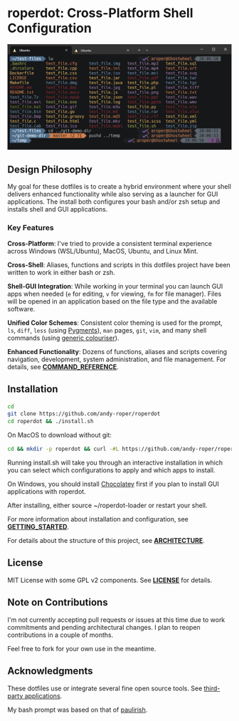 # roperdot: Cross-Platform Shell Configuration

![Roperdot Prompt Example](images/roperdot-example.png)

## Design Philosophy

My goal for these dotfiles is to create a hybrid environment where your shell delivers enhanced functionality while also serving as a launcher for GUI applications. The install both configures your bash and/or zsh setup and installs shell and GUI applications.

### Key Features

**Cross-Platform**: I've tried to provide a consistent terminal experience across Windows (WSL/Ubuntu), MacOS, Ubuntu, and Linux Mint.

**Cross-Shell**: Aliases, functions and scripts in this dotfiles project have been written to work in either bash or zsh.  

**Shell-GUI Integration**: While working in your terminal you can launch GUI apps when needed (`e` for editing, `v` for viewing, `fm` for file manager). Files will be opened in an application based on the file type and the available software.

**Unified Color Schemes**: Consistent color theming is used for the prompt, `ls`, `diff`, `less` (using [Pygments](https://pygments.org/docs/cmdline/)), `man` pages, `git`, `vim`, and many shell commands (using [generic colouriser](https://github.com/garabik/grc)).

**Enhanced Functionality**: Dozens of functions, aliases and scripts covering navigation, development, system administration, and file management. For details, see **[COMMAND_REFERENCE](docs/COMMAND_REFERENCE.md)**.

## Installation

```bash
cd
git clone https://github.com/andy-roper/roperdot
cd roperdot && ./install.sh
```

On MacOS to download without git:

```bash
cd && mkdir -p roperdot && curl -#L https://github.com/andy-roper/roperdot/tarball/main | tar -xzv --strip-components 1 -C roperdot
```

Running install.sh will take you through an interactive installation in which you can select which configurations to apply and which apps to install.

On Windows, you should install [Chocolatey](https://chocolatey.org) first if you plan to install GUI applications with roperdot.

After installing, either source ~/roperdot-loader or restart your shell.

For more information about installation and configuration, see **[GETTING_STARTED](docs/GETTING_STARTED.md)**.

For details about the structure of this project, see [**ARCHITECTURE**](docs/ARCHITECTURE.md).

## License

MIT License with some GPL v2 components. See **[LICENSE](LICENSE.md)** for details.

## Note on Contributions  

I'm not currently accepting pull requests or issues at this time due to work commitments and pending architectural changes. I plan to reopen contributions in a couple of months.

Feel free to fork for your own use in the meantime.

## Acknowledgments

These dotfiles use or integrate several fine open source tools. See [third-party applications](docs/REFERENCE.md#third-party-applications).

My bash prompt was based on that of [paulirish](https://github.com/paulirish/dotfiles).

